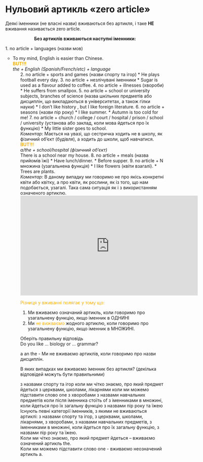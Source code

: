 # Нульовий артикль «zero article»

Деякi iменники (не власнi назви) вживаються без артикля, i таке <b>НЕ</b> вживання називається <span class="p1">zero article</span>.

<p align="center"><b>Без артиклiв вживаються наступнi iменники:</b></p>
1. <span class="p1">no article + languages</span> (назви мов)
<ul type="circle">
 <li> To my mind, English is easier than Chinese.<br>
  <font color="#FAAF00"><b>BUT!!!</b></font><br>
  <span class="p1"><i>the + English (Spanish/French/etc) + language</i></span>
<ul>
2. <span class="p1">no article + sports and games</span> (назви спорту та iгор)
 * He plays football every day.
3. <span class="p1">no article + незлiчуванi iменники</span>
 * Sugar is used as a flavour added to coffee.
4. <span class="p1">no article + illnesses</span> (хвороби)
 * He suffers from smallpox.
5. <span class="p1">no article + school or university subjects, branches of science</span> (назва шкiльних предметiв або дисциплiн, що викладаються в унiверситетах, а також гiлки науки)
 * I don’t like history , but I like foreign literature.
6. <span class="p1">no article + seasons</span> (назви пiр року)
 * I like summer.
 * Autumn is too cold for me!
7. <span class="p1">no article + church / college / court / hospital / prison / school / university</span> (установа або заклад, коли мова йдеться про їх функцiю)
 * My little sister goes to school.<br>
 <i>Коментар</i>: Мається на увазi, що сестричка ходить не в школу, як фiзичний об’єкт (будiвля), а ходить до школи, щоб
навчатися.<br>
<font color="#FAAF00"><b>BUT!!!</b></font><br>
 <span class="p1"><i>a/the + school/hospital (фiзичний об’єкт)</i><br>
There is a school near my house.
8. <span class="p1">no article + meals</span> (назва прийомiв їжi)
 * Have lunch/dinner.
 * Before supper.
9. <span class="p1">no article + N множина</span> (узагальнена функцiя)
 * I like flowers (квiти взагалi).
 * Trees are plants.<br>
 <i>Коментар</i>: В даному випадку ми говоримо не про якiсь конкретнi квiти або квiтку, а про квiти, як рослини, як iз того, що нам подобається, узагалi. Така сама ситуацiя як i з використанням означеного артиклю.

<div class="fluidMedia">
<iframe align="center" width="560" height="315" src="https://www.youtube.com/embed/EMu2CSlJKPM" frameborder="0" allowfullscreen></iframe>
</div>
<div class="popup">
</div>

<font color="#FAAF00">Рiзниця у вживаннi полягає у тому що:</font>
 1. Ми вживаємо означаний артикль, коли говоримо про
узагальнену функцiю, якщо iменник в <span class="p1">ОДНИНI</span>
 2. Ми <font color="#FAAF00">не вижваємо</font> жодного артиклю, коли говоримо про
узагальнену функцiю, якщо iменник в <span class="p1">МНОЖИНI</span>.


<quiz correctLabel="correct" incorrectLabel="incorrect" checkLabel="check">
 <question text="">
 <p>Оберіть правильну відповідь<br>Do you like  ... biology or ... grammar?</p>
 <answer>a</answer>
 <answer>an</answer>
 <answer>the</answer>
 <answer correct>-</answer>
 <explanation>Ми не вживаємо артиклів, коли говоримо про назви дисциплін.</explanation>
 </question>
 <question multiple>
        <p>В яких випадках ми вживаємо іменник без артикля? (декілька відповідей можуть бути правильними)</p>
        <answer correct>з назвами спорту та ігор</answer>
        <answer>коли ми чітко знаємо, про який предмет йдеться</answer>
        <answer correct>з церквами, школами, лікарнями</answer>
        <answer>коли ми можемо підставити слово one</answer>
        <answer correct>з хворобами</answer>
        <answer correct>з назвами навчальних предметів</answer>
        <answer>коли після іменника стоїть of</answer>
        <answer correct>з іменниками в множині,  коли йдеться про їх загальну функцію</answer>
        <answer correct>з назвами пір року та їжею</answer>
        <explanation>Існують певні категорії іменників, з якими не вживаються артиклі: з назвами спорту та ігор, з церквами, школами, лікарнями, з хворобами, з назвами навчальних предметів, з іменниками в множині, коли йдеться про їх загальну функцію, з назвами пір року та їжею.</br>
        Kоли ми чітко знаємо, про який предмет йдеться – вживаємо означений артикль the.</br>
        Kоли ми можемо підставити слово one - вживаємо неозначений артикль а.</br>
        </explanation>
    </question>
</quiz>